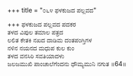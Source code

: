 +++
title = "೦೬೪ ಫಳಕುಜದ ಪಲ್ಲವದ"

+++
ಫಳಕುಜದ ಪಲ್ಲವದ ಪದಕರ   
ತಳದ ವಿಪುಲ ತಮಾಲ ಪತ್ರದ  
ಲಲಿತ ಕೇತಕಿ ನಖದ ದಾಡಿಮ ದಂತಪಂಗ್ತಿಗಳ  
ನಳಿನ ನಯನದ ಮಧುಪ ಕುಲ ಕುಂ  
ತಳದ ವನಸಿರಿ ಸವತಿಯಾದಳು   
ಜಲಜಮುಖಿ ಪಾಂಚಾಲೆಗೆಂದನು ಧೌಮ್ಯಮುನಿ ನಗುತ    ॥64॥